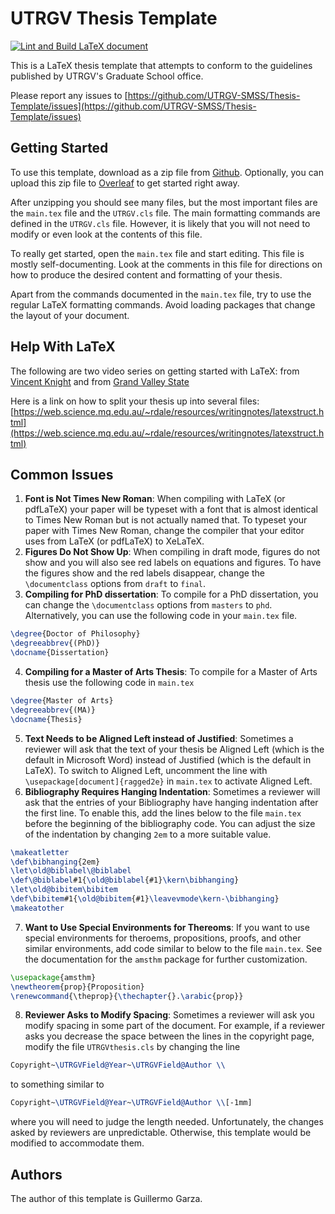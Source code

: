 # UTRGV Thesis Template

[![Lint and Build LaTeX document](https://github.com/UTRGV-SMSS/Thesis-Template/actions/workflows/compile.yml/badge.svg)](https://github.com/UTRGV-SMSS/Thesis-Template/actions/workflows/compile.yml)

This is a LaTeX thesis template that attempts to conform to the guidelines
published by UTRGV's Graduate School office.

Please report any issues to
[https://github.com/UTRGV-SMSS/Thesis-Template/issues](https://github.com/UTRGV-SMSS/Thesis-Template/issues)

## Getting Started

To use this template, download as a zip file  from [Github](https://github.com/UTRGV-SMSS/Thesis-Template/archive/master.zip).  Optionally, you can upload this zip file to [Overleaf](https://overleaf.com) to get started right away.

After unzipping you should see many files, but the most important files are the 
`main.tex` file and the `UTRGV.cls` file.
The main formatting commands are defined in the `UTRGV.cls` file.  However, it
is likely that you
will not need to modify or even look at the contents of this file.

To really get started, open the `main.tex` file and start editing.  This file is mostly
self-documenting.  Look at the comments in this file for directions on how to
produce the desired content and formatting of your thesis. 

Apart from the commands documented in the `main.tex` file, try to use the
regular LaTeX formatting commands.  Avoid loading packages that change the
layout of your document.

## Help With LaTeX

The following are two video series on getting started with LaTeX: from [Vincent Knight](https://www.youtube.com/playlist?list=PLnC5h3PY-znyDQKn3knfXfekZLgWyL7QW)
and from
[Grand Valley State](www.youtube.com/playlist?list=PLF975D9D3C9B50FF7)

Here is a link on how to split your thesis up into several files:
[https://web.science.mq.edu.au/~rdale/resources/writingnotes/latexstruct.html](https://web.science.mq.edu.au/~rdale/resources/writingnotes/latexstruct.html)


## Common Issues


1. **Font is Not Times New Roman**:  When compiling with LaTeX (or pdfLaTeX) your paper will be typeset with a font that is almost
identical to Times New Roman but is not actually named that.  To typeset your
paper with Times New Roman, change the compiler that your editor uses from LaTeX (or pdfLaTeX) to XeLaTeX.  
2. **Figures Do Not Show Up**: When compiling in draft mode, figures do not show and you will also see red labels
on equations and figures.
To have the figures show and the red labels disappear, change the `\documentclass` options from `draft` to
`final`.
3. **Compiling for PhD dissertation**: To compile for a PhD dissertation, you can change the `\documentclass` options from `masters` to `phd`.  Alternatively, you can use the following code in your `main.tex` file.
```latex
\degree{Doctor of Philosophy}
\degreeabbrev{(PhD)}
\docname{Dissertation}
```
4. **Compiling for a Master of Arts Thesis**:
To compile for a  Master of Arts thesis use the following code in `main.tex`

```latex
\degree{Master of Arts}
\degreeabbrev{(MA)}
\docname{Thesis}
``` 
5. **Text Needs to be Aligned Left instead of Justified**: Sometimes a reviewer
   will ask that the text of your thesis be Aligned Left (which is the default
in Microsoft Word) instead of Justified (which is the default in LaTeX).  To
switch to Aligned Left, uncomment the line with `\usepackage[document]{ragged2e}` in `main.tex` to
activate Aligned Left.
6. **Bibliography Requires Hanging Indentation**:  Sometimes a reviewer will ask
   that the entries of your Bibliography have hanging indentation after the
first line. To enable
this, add the lines below to the file `main.tex`  before the beginning of the
bibliography code. You can adjust the size of the indentation by changing `2em`
to a more suitable value.
```latex
\makeatletter
\def\bibhanging{2em}
\let\old@biblabel\@biblabel
\def\@biblabel#1{\old@biblabel{#1}\kern\bibhanging}
\let\old@bibitem\bibitem
\def\bibitem#1{\old@bibitem{#1}\leavevmode\kern-\bibhanging}
\makeatother
``` 
7. **Want to Use Special Environments for Thereoms**: If you want to use special environments for theroems, propositions, proofs, and other similar environments, add code similar to below to the file `main.tex`. See the documentation for the  `amsthm` package for further customization.
```latex
\usepackage{amsthm}
\newtheorem{prop}{Proposition}
\renewcommand{\theprop}{\thechapter{}.\arabic{prop}}
```
8. **Reviewer Asks to Modify Spacing**: Sometimes a reviewer will ask you modify spacing in some part of the document.  For example, if a reviewer asks you decrease the space between the lines in the copyright page, modify the file `UTRGVthesis.cls` by changing the line
```latex
Copyright~\UTRGVField@Year~\UTRGVField@Author \\
```
to something similar to
```latex
Copyright~\UTRGVField@Year~\UTRGVField@Author \\[-1mm]
```
where you will need to judge the length needed.  Unfortunately, the changes asked by reviewers are unpredictable.  Otherwise, this template would be modified to accommodate them.


## Authors
The author of this template is Guillermo Garza.
